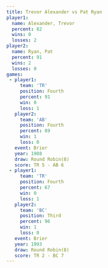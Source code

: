 ```yaml
---
title: Trevor Alexander vs Pat Ryan
player1:                 
  name: Alexander, Trevor
  percent: 82            
  wins: 0                
  losses: 2              
player2:                 
  name: Ryan, Pat        
  percent: 91            
  wins: 2                
  losses: 0              
games:
 - player1:          
     team: 'TR'      
     position: Fourth
     percent: 91     
     win: 0          
     loss: 1         
   player2:          
     team: 'AB'      
     position: Fourth
     percent: 89     
     win: 1          
     loss: 0         
   event: Brier        
   year: 1988          
   draw: Round Robin(8)
   score: TR 5 - AB 6  
 - player1:          
     team: 'TR'      
     position: Fourth
     percent: 67     
     win: 0          
     loss: 1         
   player2:         
     team: 'BC'     
     position: Third
     percent: 96    
     win: 1         
     loss: 0        
   event: Brier        
   year: 1993          
   draw: Round Robin(8)
   score: TR 2 - BC 7  
---
```


